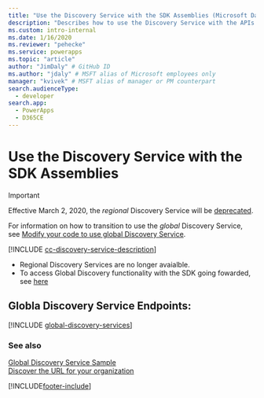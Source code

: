 ```yaml
---
title: "Use the Discovery Service with the SDK Assemblies (Microsoft Dataverse) | Microsoft Docs" # Intent and product brand in a unique string of 43-59 chars including spaces
description: "Describes how to use the Discovery Service with the APIs available in the Microsoft Dataverse SDK assemblies." # 115-145 characters including spaces. This abstract displays in the search result.
ms.custom: intro-internal
ms.date: 1/16/2020
ms.reviewer: "pehecke"
ms.service: powerapps
ms.topic: "article"
author: "JimDaly" # GitHub ID
ms.author: "jdaly" # MSFT alias of Microsoft employees only
manager: "kvivek" # MSFT alias of manager or PM counterpart
search.audienceType: 
  - developer
search.app: 
  - PowerApps
  - D365CE
---
```


# Use the Discovery Service with the SDK Assemblies

> [!IMPORTANT]
> Effective March 2, 2020, the *regional* Discovery Service will be [deprecated](/power-platform/important-changes-coming#regional-discovery-service-is-deprecated).
>
> For information on how to transition to use the *global* Discovery Service, see [Modify your code to use global Discovery Service](../webapi/discovery-orgsdk-to-webapi.md).

[!INCLUDE [cc-discovery-service-description](../includes/cc-discovery-service-description.md)]

 - Regional Discovery Services are no longer avaialble.
 - To access Global Discovery functionality with the SDK going fowarded, see [here](/powerapps-docs/developer/data-platform/org-service/samples/access-discovery-service.md)

## Globla Discovery Service Endpoints:
[!INCLUDE [global-discovery-services](../../../includes/global-discovery-services.md)]

### See also

[Global Discovery Service Sample](https://github.com/Microsoft/PowerApps-Samples/tree/master/cds/orgsvc/C%23/DiscoveryService)<br />
[Discover the URL for your organization](../webapi/discover-url-organization-web-api.md)

[!INCLUDE[footer-include](../../../includes/footer-banner.md)]

